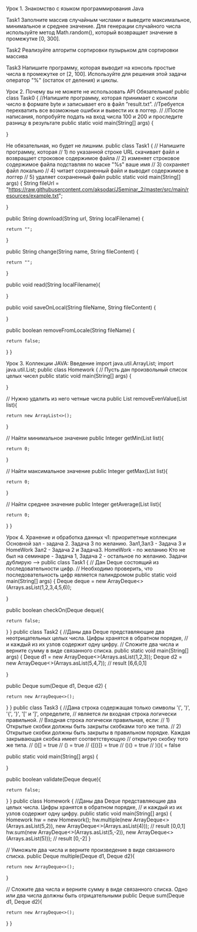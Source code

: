 Урок 1. Знакомство с языком программирования Java

Task1
Заполните массив случайным числами и выведите максимальное, минимальное и среднее значение.
Для генерации случайного числа используйте метод Math.random(), который возвращает значение в промежутке [0, 300].

Task2
Реализуйте алгоритм сортировки пузырьком для сортировки массива

Task3
Напишите программу, которая выводит на консоль простые числа в промежутке от [2, 100].
Используйте для решения этой задачи оператор "%" (остаток от деления) и циклы.

Урок 2. Почему вы не можете не использовать API
Обязательная!
public class Task0 {
//Напишите программу, которая принимает с консоли число в формате byte и записывает его в файл ”result.txt”.
//Требуется перехватить все возможные ошибки и вывести их в логгер.
//
//После написания, попробуйте подать на вход числа 100 и 200 и проследите разницу в результате
public static void main(String[] args) {

}


Не обязательная, но будет не лишним.
public class Task1 {
// Напишите программу, которая
// 1) по указанной строке URL скачивает файл и возвращает строковое содержимое файла
// 2) изменяет строковое содержимое файла подставляя по маске "%s" ваше имя
// 3) сохраняет файл локально
// 4) читает сохраненный файл и выводит содержимое в логгер
// 5) удаляет сохраненный файл
public static void main(String[] args) {
String fileUrl = "https://raw.githubusercontent.com/aksodar/JSeminar_2/master/src/main/resources/example.txt";

}

public String download(String url, String localFilename) {

    return "";
}

public String change(String name, String fileContent) {

    return "";
}

public void read(String localFilename){

}

public void saveOnLocal(String fileName, String fileContent) {

}

public boolean removeFromLocale(String fileName) {

    return false;
}
}

Урок 3. Коллекции JAVA: Введение
import java.util.ArrayList;
import java.util.List;
public class Homework {
// Пусть дан произвольный список целых чисел
public static void main(String[] args) {

}

// Нужно удалить из него четные числа
public List<Integer> removeEvenValue(List<Integer> list){

    return new ArrayList<>();
}

// Найти минимальное значение
public Integer getMin(List<Integer> list){

    return 0;
}

// Найти максимальное значение
public Integer getMax(List<Integer> list){

    return 0;
}

// Найти среднее значение
public Integer getAverage(List<Integer> list){

    return 0;
}
}

Урок 4. Хранение и обработка данных ч1: приоритетные коллекции
Основной зал - задача 2. Задача 3 по желанию.
Зал1,Зал3 - Задача 3 и HomeWork
Зал2 - Задача 2 и Задача3. HomeWork - по желанию
Кто не был на семинаре - Задача 1, Задача 2 - остальное по желанию.
Задачи дублирую -->
public class Task1 {
// Дан Deque состоящий из последовательности цифр.
// Необходимо проверить, что последовательность цифр является палиндромом
public static void main(String[] args) {
Deque<Integer> deque = new ArrayDeque<>(Arrays.asList(1,2,3,4,5,6));

}


public boolean checkOn(Deque<Integer> deque){

    return false;
}
}
public class Task2 {
//Даны два Deque представляющие два неотрицательных целых числа. Цифры хранятся в обратном порядке,
// и каждый из их узлов содержит одну цифру.
// Сложите два числа и верните сумму в виде связанного списка.
public static void main(String[] args) {
Deque<Integer> d1 = new ArrayDeque<>(Arrays.asList(1,2,3));
Deque<Integer> d2 = new ArrayDeque<>(Arrays.asList(5,4,7));
// result [6,6,0,1]

}


public Deque<Integer> sum(Deque<Integer> d1, Deque<Integer> d2) {

    return new ArrayDeque<>();
}
}
public class Task3 {
//Дана строка содержащая только символы '(', ')', '{', '}', '[' и ']', определите,
// является ли входная строка логически правильной.
// Входная строка логически правильная, если:
// 1) Открытые скобки должны быть закрыты скобками того же типа.
// 2) Открытые скобки должны быть закрыты в правильном порядке. Каждая закрывающая скобка имеет соответствующую
// открытую скобку того же типа.
// ()[] = true
// () = true
// {[()]} = true
// ()() = true
// )()( = false

public static void main(String[] args) {

}

public boolean validate(Deque<Integer> deque){

    return false;
}
}
public class Homework {
//Даны два Deque представляющие два целых числа. Цифры хранятся в обратном порядке,
// и каждый из их узлов содержит одну цифру.
public static void main(String[] args) {
Homework hw = new Homework();
hw.multiple(new ArrayDeque<>(Arrays.asList(5,2)), new ArrayDeque<>(Arrays.asList(4)));
// result [0,0,1]
hw.sum(new ArrayDeque<>(Arrays.asList(5,-2)), new ArrayDeque<>(Arrays.asList(5)));
// result [0,-2]
}

// Умножьте два числа и верните произведение в виде связанного списка.
public Deque<Integer> multiple(Deque<Integer> d1, Deque<Integer> d2){

    return new ArrayDeque<>();
}

// Сложите два числа и верните сумму в виде связанного списка. Одно или два числа должны быть отрицательными
public Deque<Integer> sum(Deque<Integer> d1, Deque<Integer> d2){

    return new ArrayDeque<>();
}
}
